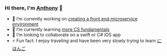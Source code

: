 ### Hi there, I'm [Anthony](https://keatinganthony.com) 👋


- 🔭 I’m currently working on [creating a front end microservice environment](https://bit.dev)
- 🌱 I’m currently learning [more CS fundamentals](https://cs50.harvard.edu)
- 👯 I’m looking to collaborate on a swift or C# iOS app
- ⚡ Fun fact: I enjoy traveling and have been very slowly trying to learn [にほんご](https://www.japansociety.org/)
